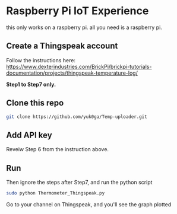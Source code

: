 # Raspberry Pi IoT Experience
this only works on a raspberry pi. all you need is a raspberry pi.

## Create a Thingspeak account
Follow the instructions here: https://www.dexterindustries.com/BrickPi/brickpi-tutorials-documentation/projects/thingspeak-temperature-log/

**Step1 to Step7 only.**

## Clone this repo
```bash
git clone https://github.com/yuk0ga/Temp-uploader.git
```

## Add API key
Reveiw Step 6 from the instruction above.

## Run
Then ignore the steps after Step7, and run the python script
```bash
sudo python Thermometer_Thingspeak.py
```
Go to your channel on Thingspeak, and you'll see the graph plotted
